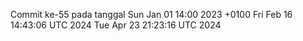 Commit ke-55 pada tanggal Sun Jan 01 14:00 2023 +0100
Fri Feb 16 14:43:06 UTC 2024
Tue Apr 23 21:23:16 UTC 2024
